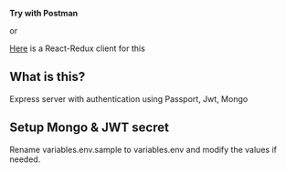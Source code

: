 **Try with Postman**

or

[Here](https://github.com/aishwaryr/react-client-auth-jwt) is a React-Redux client for this

## What is this?

Express server with authentication using Passport, Jwt, Mongo

## Setup Mongo & JWT secret

Rename variables.env.sample to variables.env and modify the values if needed.
